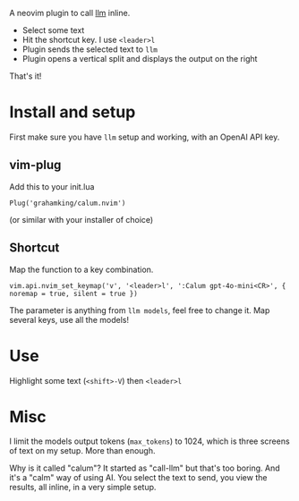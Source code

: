 A neovim plugin to call [llm](https://llm.datasette.io/en/stable/) inline.

- Select some text
- Hit the shortcut key. I use `<leader>l`
- Plugin sends the selected text to `llm`
- Plugin opens a vertical split and displays the output on the right

That's it!

# Install and setup

First make sure you have `llm` setup and working, with an OpenAI API key.

## vim-plug

Add this to your init.lua
```
Plug('grahamking/calum.nvim')
```

(or similar with your installer of choice)

## Shortcut

Map the function to a key combination.

```
vim.api.nvim_set_keymap('v', '<leader>l', ':Calum gpt-4o-mini<CR>', { noremap = true, silent = true })
```

The parameter is anything from `llm models`, feel free to change it. Map several keys, use all the models!

# Use

Highlight some text (`<shift>-V`) then `<leader>l`

# Misc

I limit the models output tokens (`max_tokens`) to 1024, which is three screens of text on my setup. More than enough.

Why is it called "calum"? It started as "call-llm" but that's too boring. And it's a "calm" way of using AI. You select the text to send, you view the results, all inline, in a very simple setup.

